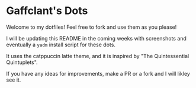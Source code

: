 # Gaffclant's Dots

Welcome to my dotfiles! Feel free to fork and use them as you please!

I will be updating this README in the coming weeks with screenshots and eventually a `yadm` install script for these dots. 

It uses the catppuccin latte theme, and it is inspired by "The Quintessential Quintuplets". 

If you have any ideas for improvements, make a PR or a fork and I will likley see it.
